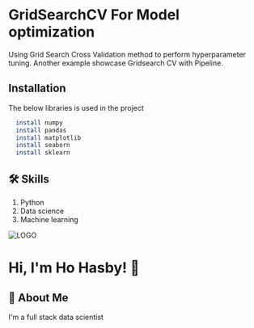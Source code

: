 
# GridSearchCV For Model optimization
Using Grid Search Cross Validation method to perform hyperparameter tuning. 
Another example showcase Gridsearch CV with Pipeline.
## Installation

The below libraries is used in the project

```bash
  install numpy
  install pandas
  install matplotlib
  install seaborn
  install sklearn
```
    
## 🛠 Skills
1. Python
2. Data science
3. Machine learning



![LOGO](https://github-readme-stats.vercel.app/api?username=HoHasby&&show_icons=true&title_color=ffffff&icon_color=bb2acf&text_color=daf7dc&bg_color=151515)
# Hi, I'm Ho Hasby! 👋


## 🚀 About Me
I'm a full stack data scientist

